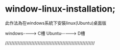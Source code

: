 # window-linux-installation;
此作法為在windows系統下安裝linux(Ubuntu)桌面版

windows----> C槽
Ubuntu-----> D槽

//////////////////////////////////////////////////////////











